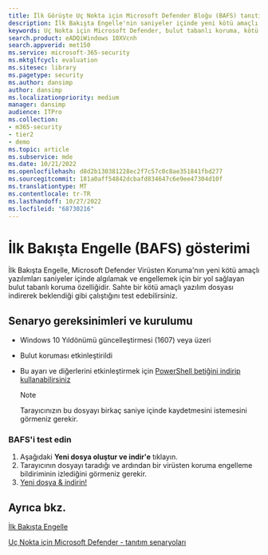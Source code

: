 ```yaml
---
title: İlk Görüşte Uç Nokta için Microsoft Defender Bloğu (BAFS) tanıtımı
description: İlk Bakışta Engelle'nin saniyeler içinde yeni kötü amaçlı yazılımları nasıl algılayıp engellediğini gösteren bir tanıtım.
keywords: Uç Nokta için Microsoft Defender, bulut tabanlı koruma, kötü amaçlı yazılımları algılama, kötü amaçlı yazılımları engelleme, tanıtım
search.product: eADQiWindows 10XVcnh
search.appverid: met150
ms.service: microsoft-365-security
ms.mktglfcycl: evaluation
ms.sitesec: library
ms.pagetype: security
ms.author: dansimp
author: dansimp
ms.localizationpriority: medium
manager: dansimp
audience: ITPro
ms.collection:
- m365-security
- tier2
- demo
ms.topic: article
ms.subservice: mde
ms.date: 10/21/2022
ms.openlocfilehash: d8d2b130381228ec2f7c57c0c8ae351841fbd277
ms.sourcegitcommit: 181a0aff54842dcbafd834647c6e9ee47304d10f
ms.translationtype: MT
ms.contentlocale: tr-TR
ms.lasthandoff: 10/27/2022
ms.locfileid: "68730216"
---
```

# <a name="block-at-first-sight-bafs-demonstration"></a>İlk Bakışta Engelle (BAFS) gösterimi

İlk Bakışta Engelle, Microsoft Defender Virüsten Koruma'nın yeni kötü amaçlı yazılımları saniyeler içinde algılamak ve engellemek için bir yol sağlayan bulut tabanlı koruma özelliğidir. Sahte bir kötü amaçlı yazılım dosyası indirerek beklendiği gibi çalıştığını test edebilirsiniz.

## <a name="scenario-requirements-and-setup"></a>Senaryo gereksinimleri ve kurulumu

- Windows 10 Yıldönümü güncelleştirmesi (1607) veya üzeri
- Bulut koruması etkinleştirildi
- Bu ayarı ve diğerlerini etkinleştirmek için [PowerShell betiğini indirip kullanabilirsiniz](https://www.powershellgallery.com/packages/WindowsDefender_InternalEvaluationSettings/)

  > [!NOTE]
  > Tarayıcınızın bu dosyayı birkaç saniye içinde kaydetmesini istemesini görmeniz gerekir.

### <a name="test-bafs"></a>BAFS'i test edin

1. Aşağıdaki **Yeni dosya oluştur ve indir'e** tıklayın.
1. Tarayıcının dosyayı taradığı ve ardından bir virüsten koruma engelleme bildiriminin izlediğini görmeniz gerekir.
1. [Yeni dosya & indirin!](https://demowdtestground.blob.core.windows.net/samples/ztp_xzXLX_s1H8MsxK2SRlsjmzaH62cOZEaqtstGsOw/wdtestfile.exe?sv=2015-07-08&sr=b&sig=7JNcGzAYWEinuWKNmjoC6tDmEjGZMQj8rAEF9HIzJdE%3D&se=2022-09-30T18%3A29%3A28Z&sp=r)

## <a name="see-also"></a>Ayrıca bkz.

[İlk Bakışta Engelle](configure-block-at-first-sight-microsoft-defender-antivirus.md)

[Uç Nokta için Microsoft Defender - tanıtım senaryoları](defender-endpoint-demonstrations.md)
